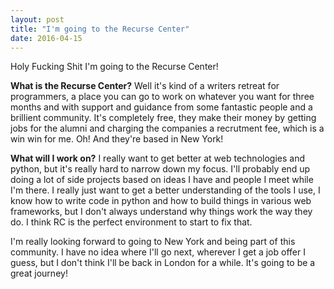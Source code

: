 ```yaml
---
layout: post
title: "I'm going to the Recurse Center"
date: 2016-04-15
---
```


Holy Fucking Shit I'm going to the Recurse Center!
  
**What is the Recurse Center?** Well it's kind of a writers retreat for programmers, a place you can go to work on whatever you want for three months and with support and guidance from some fantastic people and a brillient community. It's completely free, they make their money by getting jobs for the alumni and charging the companies a recrutment fee, which is a win win for me. Oh! And they're based in New York!
  
**What will I work on?** I really want to get better at web technologies and python, but it's really hard to narrow down my focus. I'll probably end up doing a lot of side projects based on ideas I have and people I meet while I'm there. I really just want to get a better understanding of the tools I use, I know how to write code in python and how to build things in various web frameworks, but I don't always understand why things work the way they do. I think RC is the perfect environment to start to fix that.

I'm really looking forward to going to New York and being part of this community. I have no idea where I'll go next, wherever I get a job offer I guess, but I don't think I'll be back in London for a while.
It's going to be a great journey!
  
